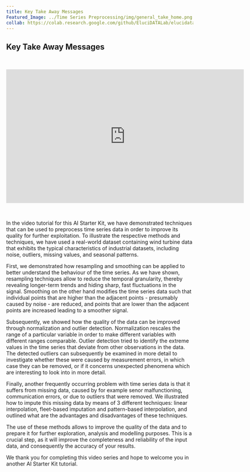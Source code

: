 ```yaml
---
title: Key Take Away Messages
Featured_Image: ../Time Series Preprocessing/img/general_take_home.png
collab: https://colab.research.google.com/github/EluciDATALab/elucidatalab.starterkits/blob/main/notebooks/SK_3_4_Time_Series_Preprocessing/elucidata_starterkit_3_4.ipynb
---
```


## Key Take Away Messages
<br/>
<p align="center"><iframe src="https://player.vimeo.com/video/596618633?h=a324567dda&color=e700ef" width="640" height="360" frameborder="0" allow="autoplay; fullscreen; picture-in-picture" allowfullscreen></iframe>
<br/></p>
<br/>

In the video tutorial for this AI Starter Kit, we have demonstrated techniques that can be used to preprocess time series data in order to improve its quality for further exploitation. To illustrate the respective methods and techniques, we have used a real-world dataset containing wind turbine data that exhibits the typical characteristics of industrial datasets, including noise, outliers, missing values, and seasonal patterns.

First, we demonstrated how resampling and smoothing can be applied to better understand the behaviour of the time series. As we have shown, resampling techniques allow to reduce the temporal granularity, thereby revealing longer-term trends and hiding sharp, fast fluctuations in the signal. Smoothing on the other hand modifies the time series data such that individual points that are higher than the adjacent points - presumably caused by noise - are reduced, and points that are lower than the adjacent points are increased leading to a smoother signal.

Subsequently, we showed how the quality of the data can be improved through normalization and outlier detection. Normalization rescales the range of a particular variable in order to make different variables with different ranges comparable. Outlier detection tried to identify the extreme values in the time series that deviate from other observations in the data. The detected outliers can subsequently be examined in more detail to investigate whether these were caused by measurement errors, in which case they can be removed, or if it concerns unexpected phenomena which are interesting to look into in more detail.

Finally, another frequently occurring problem with time series data is that it suffers from missing data, caused by for example senor malfunctioning, communication errors, or due to outliers that were removed. We illustrated how to impute this missing data by means of 3 different techniques: linear interpolation, fleet-based imputation and pattern-based interpolation, and outlined what are the advantages and disadvantages of these techniques.

The use of these methods allows to improve the quality of the data and to prepare it for further exploration, analysis and modelling purposes. This is a crucial step, as it will improve the completeness and reliability of the input data, and consequently the accuracy of your results.

We thank you for completing this video series and hope to welcome you in another AI Starter Kit tutorial.
